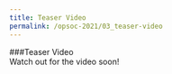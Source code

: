 ```yaml
---
title: Teaser Video
permalink: /opsoc-2021/03_teaser-video
---
```

###Teaser Video<br>
Watch out for the video soon!<br>
